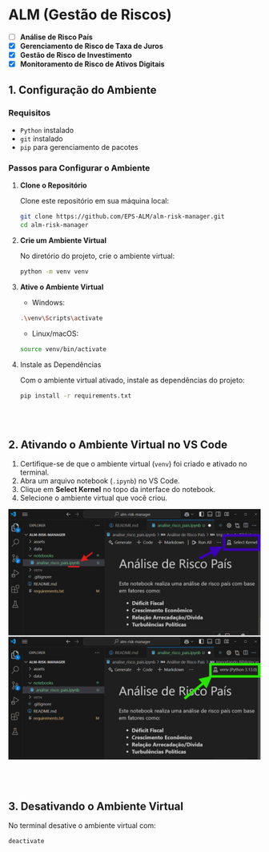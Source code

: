 # ALM (Gestão de Riscos)

- [ ] **Análise de Risco País**
- [x] **Gerenciamento de Risco de Taxa de Juros**
- [x] **Gestão de Risco de Investimento**
- [x] **Monitoramento de Risco de Ativos Digitais**

## 1. Configuração do Ambiente

### Requisitos

- `Python` instalado
- `git` instalado
- `pip` para gerenciamento de pacotes

### Passos para Configurar o Ambiente

1. **Clone o Repositório** 

   Clone este repositório em sua máquina local:
   ```bash
   git clone https://github.com/EPS-ALM/alm-risk-manager.git
   cd alm-risk-manager
   ```

2. **Crie um Ambiente Virtual**

    No diretório do projeto, crie o ambiente virtual:
    ```bash
    python -m venv venv
    ```

3. **Ative o Ambiente Virtual**

    - Windows:
    ```bash
    .\venv\Scripts\activate
    ```

    - Linux/macOS:
    ```bash
    source venv/bin/activate
    ```

4. Instale as Dependências

    Com o ambiente virtual ativado, instale as dependências do projeto:
    ```bash
    pip install -r requirements.txt
    ```

<br></br>

## 2. Ativando o Ambiente Virtual no VS Code

1. Certifique-se de que o ambiente virtual (`venv`) foi criado e ativado no terminal.
2. Abra um arquivo notebook (`.ipynb`) no VS Code.
3. Clique em **Select Kernel** no topo da interface do notebook.
4. Selecione o ambiente virtual que você criou.

![Select Kernel](assets/select-kernel.png)
![Select Kernel OK](assets/select-kernel-ok.png)



<br></br>

## 3. Desativando o Ambiente Virtual
No terminal desative o ambiente virtual com:
```bash
deactivate
```
